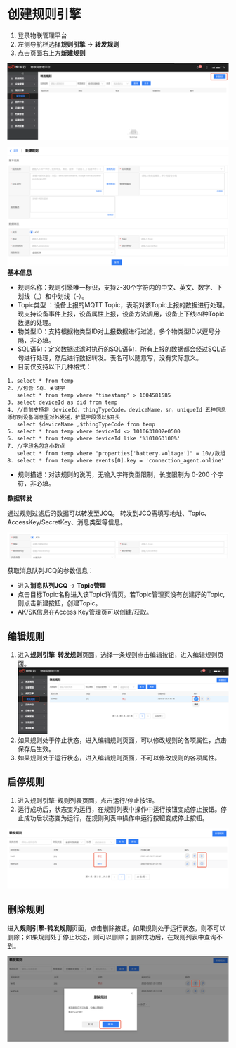 # 创建规则引擎

1. 登录物联管理平台
2. 左侧导航栏选择**规则引擎** -> **转发规则**
3. 点击页面右上方**新建规则**

![新建规则](../../../../../image/IoT/Device-Access/Rule-Engine/Create-Rule.png)

![新建规则2](../../../../../image/IoT/Device-Access/Rule-Engine/Create-Rule2.png)
**基本信息** 

-   规则名称：规则引擎唯一标识，支持2-30个字符内的中文、英文、数字、下划线（\_）和中划线（-）。
-   Topic类型 ：设备上报的MQTT Topic，表明对该Topic上报的数据进行处理。现支持设备事件上报，设备属性上报，设备方法调用，设备上下线四种Topic数据的处理。
-   物类型ID：支持根据物类型ID对上报数据进行过滤，多个物类型ID以逗号分隔，非必填。
-   SQL语句：定义数据过滤时执行的SQL语句，所有上报的数据都会经过SQL语句进行处理，然后进行数据转发。表名可以随意写，没有实际意义。
-   目前仅支持以下几种格式：
```
1. select * from temp
2. //包含 SQL 关键字
   select * from temp where "timestamp" > 1604581585
3. select deviceId as did from temp
4. //目前支持将 deviceId，thingTypeCode，deviceName，sn，uniqueId 五种信息添加到设备消息里对外发送，扩展字段须以$开头
   select $deviceName ,$thingTypeCode from temp
5. select * from temp where deviceId <> 1010631002e0500
6. select * from temp where deviceId like '%101063100%'
7. //字段名包含小数点
   select * from temp where "properties['battery.voltage']" = 10//数组8. select * from temp where events[0].key = 'connection_agent.online'
```
- 规则描述：对该规则的说明，无输入字符类型限制，长度限制为 0-200 个字符，非必填。

**数据转发**

通过规则过滤后的数据可以转发至JCQ。
转发到JCQ需填写地址、Topic、AccessKey/SecretKey、消息类型等信息。

![转发到JCQ](../../../../../image/IoT/Device-Access/Rule-Engine/Forward-To-JCQ.png)

获取消息队列JCQ的参数信息：
- 进入**消息队列JCQ** -> **Topic管理**
- 点击目标Topic名称进入该Topic详情页。若Topic管理页没有创建好的Topic,则点击新建按钮，创建Topic。
- AK/SK信息在Access Key管理页可以创建/获取。

## 编辑规则
1. 进入**规则引擎**-**转发规则**页面，选择一条规则点击编辑按钮，进入编辑规则页面。
![启停规则](../../../../../image/IoT/Device-Access/Rule-Engine/Edit-Rule.png)
2. 如果规则处于停止状态，进入编辑规则页面，可以修改规则的各项属性，点击保存后生效。
3. 如果规则处于运行状态，进入编辑规则页面，不可以修改规则的各项属性。

## 启停规则
1. 进入规则引擎-规则列表页面，点击运行/停止按钮。
2. 运行成功后，状态变为运行，在规则列表中操作中运行按钮变成停止按钮。停止成功后状态变为运行，在规则列表中操作中运行按钮变成停止按钮。

![启停规则](../../../../../image/IoT/Device-Access/Rule-Engine/Start-And-StopRuleEngine.png)

## 删除规则

进入**规则引擎**-**转发规则**页面，点击删除按钮。如果规则处于运行状态，则不可以删除；如果规则处于停止状态，则可以删除；删除成功后，在规则列表中查询不到。

![删除规则](../../../../../image/IoT/Device-Access/Rule-Engine/Delete-Rule-Engine.png)
